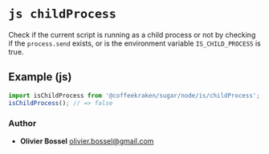 


<!-- @namespace    sugar.js.is -->
<!-- @name    childProcess -->

# ```js childProcess ```


Check if the current script is running as a child process or not by checking if the ```process.send``` exists, or is the environment variable ```IS_CHILD_PROCESS``` is true.



## Example (js)

```js
import isChildProcess from '@coffeekraken/sugar/node/is/childProcess';
isChildProcess(); // => false
```


### Author
- **Olivier Bossel** <a href="mailto:olivier.bossel@gmail.com">olivier.bossel@gmail.com</a> 



